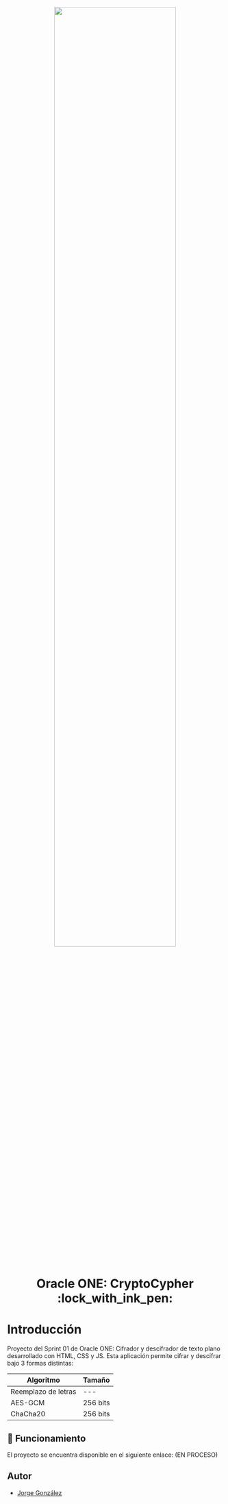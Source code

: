 <div align="center">
  <img src="https://user-images.githubusercontent.com/68305096/233254587-a15fc4f4-f90a-45ab-ac0e-a8063ec0fdd9.png" style="width: 75%;">
</div>

<h1 align="center"> Oracle ONE: CryptoCypher :lock_with_ink_pen:	 </h1>

# Introducción

Proyecto del Sprint 01 de Oracle ONE: Cifrador y descifrador de texto plano desarrollado con HTML, CSS y JS. Esta aplicación permite cifrar y descifrar bajo 3 formas
distintas:

| Algoritmo | Tamaño |
| ------ | ------ |
| Reemplazo de letras |  --- |
| AES-GCM | 256 bits |
| ChaCha20 | 256 bits |

## 🚀 Funcionamiento

El proyecto se encuentra disponible en el siguiente enlace: (EN PROCESO)

## Autor
- [Jorge González](https://github.com/JTGlez)
